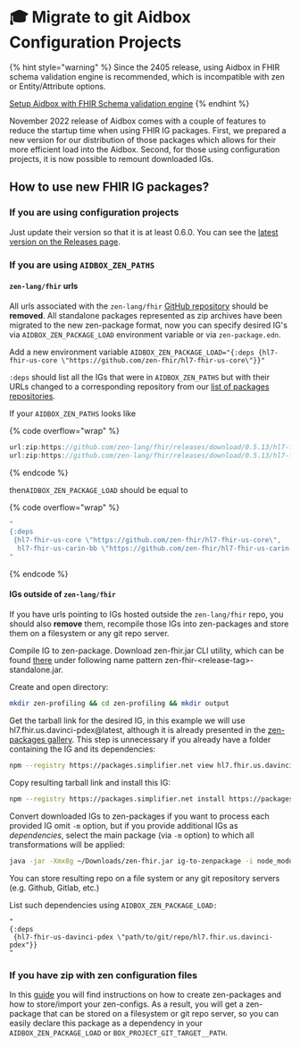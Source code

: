 # 🎓 Migrate to git Aidbox Configuration Projects

{% hint style="warning" %}
Since the 2405 release, using Aidbox in FHIR schema validation engine is recommended, which is incompatible with zen or Entity/Attribute options.

[Setup Aidbox with FHIR Schema validation engine](https://docs.aidbox.app/modules-1/profiling-and-validation/fhir-schema-validator/setup)
{% endhint %}

November 2022 release of Aidbox comes with a couple of features to reduce the startup time when using FHIR IG packages. First, we prepared a new version for our distribution of those packages which allows for their more efficient load into the Aidbox. Second, for those using configuration projects, it is now possible to remount downloaded IGs.

## How to use new FHIR IG packages?

### If you are using configuration projects

Just update their version so that it is at least 0.6.0. You can see the [latest version on the Releases page](https://github.com/zen-lang/fhir/releases).

### If you are using `AIDBOX_ZEN_PATHS`

#### `zen-lang/fhir` urls

All urls associated with the `zen-lang/fhir` [GitHub repository](https://github.com/zen-lang/fhir) should be **removed**. All standalone packages represented as zip archives have been migrated to the new zen-package format, now you can specify desired IG's via `AIDBOX_ZEN_PACKAGE_LOAD` environment variable or via `zen-package.edn`.

Add a new environment variable `AIDBOX_ZEN_PACKAGE_LOAD="{:deps {hl7-fhir-us-core \"https://github.com/zen-fhir/hl7-fhir-us-core\"}}"`

`:deps` should list all the IGs that were in `AIDBOX_ZEN_PATHS` but with their URLs changed to a corresponding repository from our [list of packages repositories](https://github.com/orgs/zen-fhir/repositories).

If your `AIDBOX_ZEN_PATHS` looks like

{% code overflow="wrap" %}
```javascript
url:zip:https://github.com/zen-lang/fhir/releases/download/0.5.13/hl7-fhir-us-core.zip,
url:zip:https://github.com/zen-lang/fhir/releases/download/0.5.13/hl7-fhir-us-carin-bb.zip
```
{% endcode %}

then`AIDBOX_ZEN_PACKAGE_LOAD` should be equal to

{% code overflow="wrap" %}
```clojure
"
{:deps
 {hl7-fhir-us-core \"https://github.com/zen-fhir/hl7-fhir-us-core\",
  hl7-fhir-us-carin-bb \"https://github.com/zen-fhir/hl7-fhir-us-carin-bb\"}}
"
```
{% endcode %}

#### IGs outside of `zen-lang/fhir`

If you have urls pointing to IGs hosted outside the `zen-lang/fhir` repo, you should also **remove** them, recompile those IGs into zen-packages and store them on a filesystem or any git repo server.

Compile IG to zen-package. Download zen-fhir.jar CLI utility, which can be found [there](https://github.com/zen-lang/fhir/releases/latest) under following name pattern zen-fhir-\<release-tag>-standalone.jar.

Create and open directory:

```bash
mkdir zen-profiling && cd zen-profiling && mkdir output
```

Get the tarball link for the desired IG, in this example we will use hl7.fhir.us.davinci-pdex@latest, although it is already presented in the [zen-packages gallery](https://github.com/zen-fhir). This step is unnecessary if you already have a folder containing the IG and its dependencies:

```bash
npm --registry https://packages.simplifier.net view hl7.fhir.us.davinci-pdex@latest
```

Copy resulting tarball link and install this IG:

```bash
npm --registry https://packages.simplifier.net install https://packages.simplifier.net/hl7.fhir.us.davinci-pdex/2.0.0-ballot
```

Convert downloaded IGs to zen-packages if you want to process each provided IG omit `-m` option, but if you provide additional IGs as _dependencies_, select the main package (via `-m` option) to which all transformations will be applied:

```bash
java -jar -Xmx8g ~/Downloads/zen-fhir.jar ig-to-zenpackage -i node_modules -o output -m hl7.fhir.us.davinci-pdex
```

You can store resulting repo on a file system or any git repository servers (e.g. Github, Gitlab, etc.)

List such dependencies using `AIDBOX_ZEN_PACKAGE_LOAD:`

```
"
{:deps
 {hl7-fhir-us-davinci-pdex \"path/to/git/repo/hl7.fhir.us.davinci-pdex"}}
"
```

### If you have zip with zen configuration files

In this [guide](setting-up-a-configuration-project.md) you will find instructions on how to create zen-packages and how to store/import your zen-configs. As a result, you will get a zen-package that can be stored on a filesystem or git repo server, so you can easily declare this package as a dependency in your `AIDBOX_ZEN_PACKAGE_LOAD` or `BOX_PROJECT_GIT_TARGET__PATH`.
